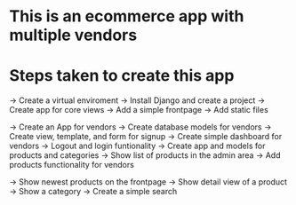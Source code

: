 # This is an ecommerce app with multiple vendors

# Steps taken to create this app 
-> Create a virtual enviroment
-> Install Django and create a project
-> Create app for core views
-> Add a simple frontpage
-> Add static files 

-> Create an App for vendors
-> Create database models for vendors 
-> Create view, template, and form for signup
-> Create simple dashboard for vendors
-> Logout and login funtionality
-> Create app and models for products and categories
-> Show list of products in the admin area
-> Add products functionality for vendors

-> Show newest products on the frontpage
-> Show detail view of a product 
-> Show a category
-> Create a simple search 